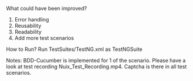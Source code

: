 What could have been improved?
1. Error handling
2. Reusability
3. Readability
4. Add more test scenarios

How to Run?
Run TestSuites/TestNG.xml as TestNGSuite

Notes:
BDD-Cucumber is implemented for 1 of the scenario.
Please have a look at test recording Nuix_Test_Recording.mp4.
Captcha is there in all test scenarios.
